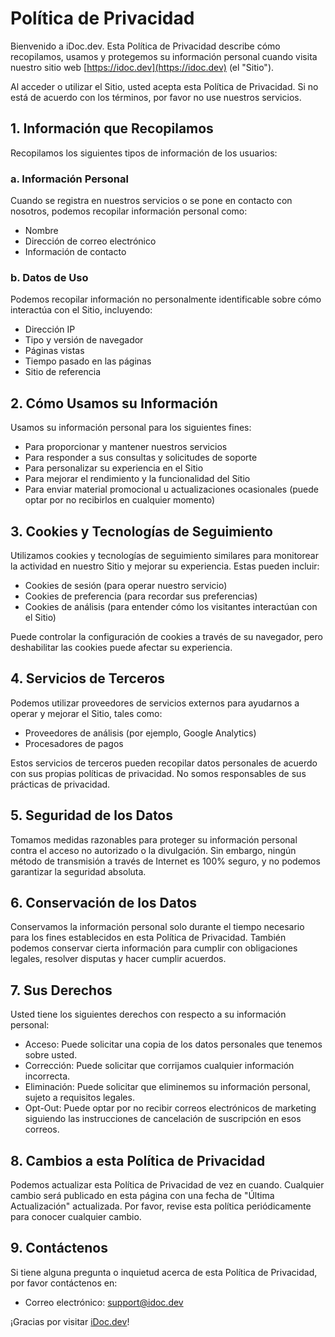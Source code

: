 # Política de Privacidad

Bienvenido a iDoc.dev. Esta Política de Privacidad describe cómo recopilamos, usamos y protegemos su información personal cuando visita nuestro sitio web [https://idoc.dev](https://idoc.dev) (el "Sitio").

Al acceder o utilizar el Sitio, usted acepta esta Política de Privacidad. Si no está de acuerdo con los términos, por favor no use nuestros servicios.

## 1. Información que Recopilamos

Recopilamos los siguientes tipos de información de los usuarios:

### a. Información Personal
Cuando se registra en nuestros servicios o se pone en contacto con nosotros, podemos recopilar información personal como:
- Nombre
- Dirección de correo electrónico
- Información de contacto

### b. Datos de Uso
Podemos recopilar información no personalmente identificable sobre cómo interactúa con el Sitio, incluyendo:
- Dirección IP
- Tipo y versión de navegador
- Páginas vistas
- Tiempo pasado en las páginas
- Sitio de referencia

## 2. Cómo Usamos su Información

Usamos su información personal para los siguientes fines:
- Para proporcionar y mantener nuestros servicios
- Para responder a sus consultas y solicitudes de soporte
- Para personalizar su experiencia en el Sitio
- Para mejorar el rendimiento y la funcionalidad del Sitio
- Para enviar material promocional u actualizaciones ocasionales (puede optar por no recibirlos en cualquier momento)

## 3. Cookies y Tecnologías de Seguimiento

Utilizamos cookies y tecnologías de seguimiento similares para monitorear la actividad en nuestro Sitio y mejorar su experiencia. Estas pueden incluir:
- Cookies de sesión (para operar nuestro servicio)
- Cookies de preferencia (para recordar sus preferencias)
- Cookies de análisis (para entender cómo los visitantes interactúan con el Sitio)

Puede controlar la configuración de cookies a través de su navegador, pero deshabilitar las cookies puede afectar su experiencia.

## 4. Servicios de Terceros

Podemos utilizar proveedores de servicios externos para ayudarnos a operar y mejorar el Sitio, tales como:
- Proveedores de análisis (por ejemplo, Google Analytics)
- Procesadores de pagos

Estos servicios de terceros pueden recopilar datos personales de acuerdo con sus propias políticas de privacidad. No somos responsables de sus prácticas de privacidad.

## 5. Seguridad de los Datos

Tomamos medidas razonables para proteger su información personal contra el acceso no autorizado o la divulgación. Sin embargo, ningún método de transmisión a través de Internet es 100% seguro, y no podemos garantizar la seguridad absoluta.

## 6. Conservación de los Datos

Conservamos la información personal solo durante el tiempo necesario para los fines establecidos en esta Política de Privacidad. También podemos conservar cierta información para cumplir con obligaciones legales, resolver disputas y hacer cumplir acuerdos.

## 7. Sus Derechos

Usted tiene los siguientes derechos con respecto a su información personal:
- Acceso: Puede solicitar una copia de los datos personales que tenemos sobre usted.
- Corrección: Puede solicitar que corrijamos cualquier información incorrecta.
- Eliminación: Puede solicitar que eliminemos su información personal, sujeto a requisitos legales.
- Opt-Out: Puede optar por no recibir correos electrónicos de marketing siguiendo las instrucciones de cancelación de suscripción en esos correos.

## 8. Cambios a esta Política de Privacidad

Podemos actualizar esta Política de Privacidad de vez en cuando. Cualquier cambio será publicado en esta página con una fecha de "Última Actualización" actualizada. Por favor, revise esta política periódicamente para conocer cualquier cambio.

## 9. Contáctenos

Si tiene alguna pregunta o inquietud acerca de esta Política de Privacidad, por favor contáctenos en:
- Correo electrónico: [support@idoc.dev](mailto:support@idoc.dev)

¡Gracias por visitar [iDoc.dev](https://idoc.dev/es/)!
